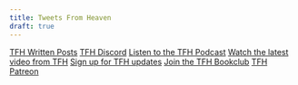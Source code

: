 ```yaml
---
title: Tweets From Heaven
draft: true
---
```


<section class="main-links">
  <a target="_blank" rel="noopener" href="#">TFH Written Posts</a>
  <a target="_blank" rel="noopener" href="#">TFH Discord</a>
  <a target="_blank" rel="noopener" href="#">Listen to the TFH Podcast</a>
  <a target="_blank" rel="noopener" href="#">Watch the latest video from TFH</a>
  <a target="_blank" rel="noopener" href="#">Sign up for TFH updates</a>
  <a target="_blank" rel="noopener" href="#">Join the TFH Bookclub</a>
  <a target="_blank" rel="noopener" href="#">TFH Patreon</a>
  <!-- <a target="_blank" rel="noopener" class="featured" href="#">This is a link</a> -->
</section>
